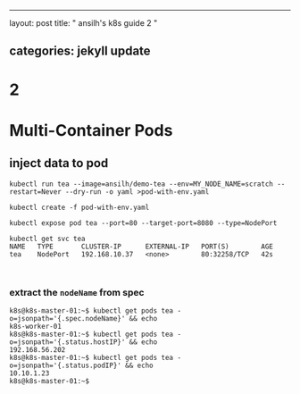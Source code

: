 


---
layout: post
title:  " ansilh's k8s guide 2 "

categories: jekyll update
---




# 2

# Multi-Container Pods

## inject data  to pod

```
kubectl run tea --image=ansilh/demo-tea --env=MY_NODE_NAME=scratch --restart=Never --dry-run -o yaml >pod-with-env.yaml

kubectl create -f pod-with-env.yaml

kubectl expose pod tea --port=80 --target-port=8080 --type=NodePort

kubectl get svc tea
NAME   TYPE       CLUSTER-IP      EXTERNAL-IP   PORT(S)        AGE
tea    NodePort   192.168.10.37   <none>        80:32258/TCP   42s



```
### extract the `nodeName` from spec

```
k8s@k8s-master-01:~$ kubectl get pods tea -o=jsonpath='{.spec.nodeName}' && echo
k8s-worker-01
k8s@k8s-master-01:~$ kubectl get pods tea -o=jsonpath='{.status.hostIP}' && echo
192.168.56.202
k8s@k8s-master-01:~$ kubectl get pods tea -o=jsonpath='{.status.podIP}' && echo
10.10.1.23
k8s@k8s-master-01:~$

```


